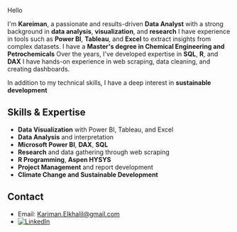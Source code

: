 Hello

I'm **Kareiman**, a passionate and results-driven **Data Analyst**
with a strong background in **data analysis**, **visualization**, and **research**
I have experience in tools such as **Power BI**, **Tableau**, and **Excel**
to extract insights from complex datasets.
I have a **Master's degree in Chemical Engineering and Petrochemicals**
Over the years, I've developed expertise in **SQL**, **R**, and **DAX**
I have hands-on experience in web scraping, data cleaning, and creating dashboards.

In addition to my technical skills, I have a deep interest in **sustainable development**

## Skills & Expertise

- **Data Visualization** with Power BI, Tableau, and Excel
- **Data Analysis** and interpretation
- **Microsoft Power BI**, **DAX**, **SQL**
- **Research** and data gathering through web scraping
- **R Programming**, **Aspen HYSYS**
- **Project Management** and report development
- **Climate Change and Sustainable Development**

## Contact

- Email: [Kariman.Elkhalil@gmail.com](mailto:Kariman.Elkhalil@gmail.com)
- [![LinkedIn](https://img.shields.io/badge/LinkedIn-Profile-blue)](https://www.linkedin.com/in/kareiman-altayeb)
